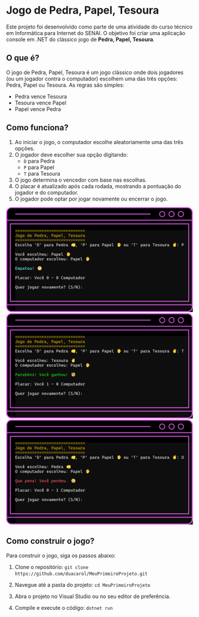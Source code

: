 # Jogo de Pedra, Papel, Tesoura

Este projeto foi desenvolvido como parte de uma atividade do curso técnico em Informática para Internet do SENAI. O objetivo foi criar uma aplicação console em .NET do clássico jogo de **Pedra, Papel, Tesoura**.

## O que é?
O jogo de Pedra, Papel, Tesoura é um jogo clássico onde dois jogadores (ou um jogador contra o computador) escolhem uma das três opções: Pedra, Papel ou Tesoura. As regras são simples:
- Pedra vence Tesoura
- Tesoura vence Papel
- Papel vence Pedra

## Como funciona?
1. Ao iniciar o jogo, o computador escolhe aleatoriamente uma das três opções.
2. O jogador deve escolher sua opção digitando:
   - `D` para Pedra
   - `P` para Papel
   - `T` para Tesoura
3. O jogo determina o vencedor com base nas escolhas.
4. O placar é atualizado após cada rodada, mostrando a pontuação do jogador e do computador.
5. O jogador pode optar por jogar novamente ou encerrar o jogo.

![Captura de tela do jogo após um empate.](img/empatou.jpg)
![Captura de tela do jogo após vitória do usuário.](img/ganhou.jpg)
![Captura de tela do jogo após vitória da máquina.](img/perdeu.jpg)

## Como construir o jogo?
Para construir o jogo, siga os passos abaixo:

1. Clone o repositório:
   ```git clone https://github.com/duacarol/MeuPrimeiroProjeto.git```

2. Navegue até a pasta do projeto:
   ```cd MeuPrimeiroProjeto```

3. Abra o projeto no Visual Studio ou no seu editor de preferência.

4. Compile e execute o código:
   ```dotnet run```